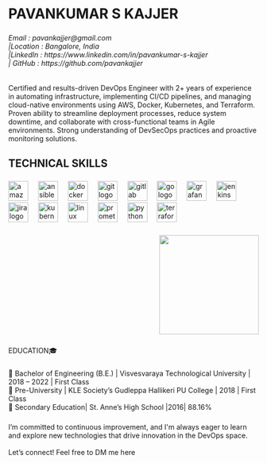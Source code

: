 <h1 align="left">PAVANKUMAR S KAJJER</h1>

###

<h6 align="left">Email : pavankajjer@gmail.com  <br>|Location : Bangalore, India<br>|LinkedIn : https://www.linkedin.com/in/pavankumar-s-kajjer <br> | GitHub : https://github.com/pavankajjer</h6>

###

<p align="left">Certified and results-driven DevOps Engineer with 2+ years of experience in automating infrastructure, implementing CI/CD pipelines, and managing cloud-native environments using AWS, Docker, Kubernetes, and Terraform. Proven ability to streamline deployment processes, reduce system downtime, and collaborate with cross-functional teams in Agile environments. Strong understanding of DevSecOps practices and proactive monitoring solutions.</p>

###

<h2 align="left">TECHNICAL SKILLS</h2>

###

<div align="left">
  <img src="https://cdn.jsdelivr.net/gh/devicons/devicon/icons/amazonwebservices/amazonwebservices-line-wordmark.svg" height="40" alt="amazonwebservices logo"  />
  <img width="12" />
  <img src="https://cdn.jsdelivr.net/gh/devicons/devicon/icons/ansible/ansible-original.svg" height="40" alt="ansible logo"  />
  <img width="12" />
  <img src="https://cdn.jsdelivr.net/gh/devicons/devicon/icons/docker/docker-original.svg" height="40" alt="docker logo"  />
  <img width="12" />
  <img src="https://cdn.jsdelivr.net/gh/devicons/devicon/icons/git/git-original.svg" height="40" alt="git logo"  />
  <img width="12" />
  <img src="https://cdn.jsdelivr.net/gh/devicons/devicon/icons/gitlab/gitlab-original.svg" height="40" alt="gitlab logo"  />
  <img width="12" />
  <img src="https://cdn.jsdelivr.net/gh/devicons/devicon/icons/go/go-original.svg" height="40" alt="go logo"  />
  <img width="12" />
  <img src="https://cdn.jsdelivr.net/gh/devicons/devicon/icons/grafana/grafana-original.svg" height="40" alt="grafana logo"  />
  <img width="12" />
  <img src="https://cdn.jsdelivr.net/gh/devicons/devicon/icons/jenkins/jenkins-line.svg" height="40" alt="jenkins logo"  />
  <img width="12" />
  <img src="https://cdn.jsdelivr.net/gh/devicons/devicon/icons/jira/jira-original.svg" height="40" alt="jira logo"  />
  <img width="12" />
  <img src="https://cdn.jsdelivr.net/gh/devicons/devicon/icons/kubernetes/kubernetes-plain.svg" height="40" alt="kubernetes logo"  />
  <img width="12" />
  <img src="https://cdn.jsdelivr.net/gh/devicons/devicon/icons/linux/linux-original.svg" height="40" alt="linux logo"  />
  <img width="12" />
  <img src="https://cdn.jsdelivr.net/gh/devicons/devicon/icons/prometheus/prometheus-original.svg" height="40" alt="prometheus logo"  />
  <img width="12" />
  <img src="https://cdn.jsdelivr.net/gh/devicons/devicon/icons/python/python-original.svg" height="40" alt="python logo"  />
  <img width="12" />
  <img src="https://cdn.jsdelivr.net/gh/devicons/devicon/icons/terraform/terraform-original.svg" height="40" alt="terraform logo"  />
</div>

###

<div align="right">
  <img height="200" src="https://media1.tenor.com/m/n_oQGmPB_PcAAAAd/zoro-edit-roronoa-zoro.gif"  />
</div>

###

<p align="left">EDUCATION🎓</p>

###

<p align="left">	Bachelor of Engineering (B.E.) | Visvesvaraya Technological University | 2018 – 2022 | First Class<br>	Pre-University | KLE Society’s Gudleppa Hallikeri PU College | 2018 | First Class<br>	Secondary Education| St. Anne’s High School |2016| 88.16%</p>

###

<p align="left">I’m committed to continuous improvement, and I'm always eager to learn and explore new technologies that drive innovation in the DevOps space.<br><br>Let’s connect! Feel free to DM me here</p>

###
